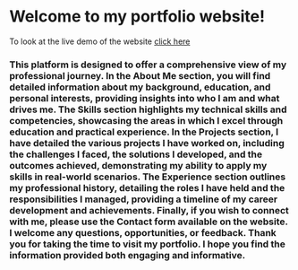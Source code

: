 # Welcome to my portfolio website!  
To look at the live demo of the website [click here]( https://riyasharma029.github.io/Summer_Project/)
### This platform is designed to offer a comprehensive view of my professional journey. In the About Me section, you will find detailed information about my background, education, and personal interests, providing insights into who I am and what drives me. The Skills section highlights my technical skills and competencies, showcasing the areas in which I excel through education and practical experience. In the Projects section, I have detailed the various projects I have worked on, including the challenges I faced, the solutions I developed, and the outcomes achieved, demonstrating my ability to apply my skills in real-world scenarios. The Experience section outlines my professional history, detailing the roles I have held and the responsibilities I managed, providing a timeline of my career development and achievements. Finally, if you wish to connect with me, please use the Contact form available on the website. I welcome any questions, opportunities, or feedback. Thank you for taking the time to visit my portfolio. I hope you find the information provided both engaging and informative.
